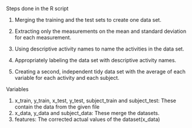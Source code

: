  Steps done in the R script
1. Merging the training and the test sets to create one data set.

2. Extracting only the measurements on the mean and standard deviation for each measurement.

3. Using descriptive activity names to name the activities in the data set.

4. Appropriately labeling the data set with descriptive activity names.

5. Creating a second, independent tidy data set with the average of each variable for each activity and each subject.

 Variables
1. x_train, y_train, x_test, y_test, subject_train and subject_test: These contain the data from the given file
2. x_data, y_data and subject_data: These merge the datasets.
3. features: The corrected actual values of the dataset(x_data)

